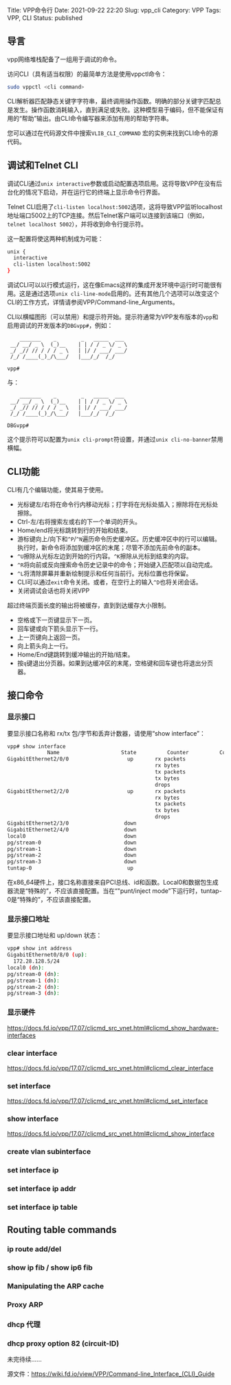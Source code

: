 Title: VPP命令行
Date: 2021-09-22 22:20
Slug: vpp_cli
Category: VPP
Tags: VPP, CLI
Status: published


## 导言

vpp网络堆栈配备了一组用于调试的命令。

访问CLI（具有适当权限）的最简单方法是使用vppctl命令：

```bash
sudo vppctl <cli command>
```

CLI解析器匹配静态关键字字符串，最终调用操作函数。明确的部分关键字匹配总是发生。操作函数消耗输入，直到满足或失败。这种模型易于编码，但不能保证有用的“帮助”输出。由CLI命令编写器来添加有用的帮助字符串。

您可以通过在代码源文件中搜索`VLIB_CLI_COMMAND` 宏的实例来找到CLI命令的源代码。


## 调试和Telnet CLI

调试CLI通过`unix interactive`参数或启动配置选项启用。这将导致VPP在没有后台化的情况下启动，并在运行它的终端上显示命令行界面。

Telnet CLI启用了`cli-listen localhost:5002`选项，这将导致VPP监听localhost地址端口5002上的TCP连接。然后Telnet客户端可以连接到该端口（例如，`telnet localhost 5002`），并将收到命令行提示符。

这一配置将使这两种机制成为可能：

```bash
unix {
  interactive
  cli-listen localhost:5002
}
```

调试CLI可以以行模式运行，这在像Emacs这样的集成开发环境中运行时可能很有用。这是通过选项`unix cli-line-mode`启用的。还有其他几个选项可以改变这个CLI的工作方式，详情请参阅VPP/Command-line_Arguments。

CLI以横幅图形（可以禁用）和提示符开始。提示符通常为VPP发布版本的`vpp`和启用调试的开发版本的`DBGvpp#`，例如：

```text
    _______    _        _   _____  ___ 
 __/ __/ _ \  (_)__    | | / / _ \/ _ \
 _/ _// // / / / _ \   | |/ / ___/ ___/
 /_/ /____(_)_/\___/   |___/_/  /_/    

vpp# 
```

与：

```text
    _______    _        _   _____  ___ 
 __/ __/ _ \  (_)__    | | / / _ \/ _ \
 _/ _// // / / / _ \   | |/ / ___/ ___/
 /_/ /____(_)_/\___/   |___/_/  /_/    

DBGvpp# 
```

这个提示符可以配置为`unix cli-prompt`符设置，并通过`unix cli-no-banner`禁用横幅。

## CLI功能

CLI有几个编辑功能，使其易于使用。

- 光标键左/右将在命令行内移动光标；打字将在光标处插入；擦除将在光标处擦除。
- Ctrl-左/右将搜索左或右的下一个单词的开头。
- Home/end将光标跳转到行的开始和结束。
- 游标键向上/向下和`^P`/`^N`遍历命令历史缓冲区。历史缓冲区中的行可以编辑。执行时，新命令将添加到缓冲区的末尾；尽管不添加先前命令的副本。
- `^U`擦除从光标左边到开始的行内容。`^K`擦除从光标到结束的内容。
- `^R`将向前或反向搜索命令历史记录中的命令；开始键入匹配项以自动完成。
- `^L`将清除屏幕并重新绘制提示和任何当前行。光标位置也将保留。
- CLI可以通过`exit`命令关闭。或者，在空行上的输入`^D`也将关闭会话。
- 关闭调试会话也将关闭VPP

超过终端页面长度的输出将被缓存，直到到达缓存大小限制。

- 空格或下一页键显示下一页。
- 回车键或向下箭头显示下一行。
- 上一页键向上返回一页。
- 向上箭头向上一行。
- Home/End键跳转到缓冲输出的开始/结束。
- 按`q`键退出分页器。如果到达缓冲区的末尾，空格键和回车键也将退出分页器。

## 接口命令

### 显示接口

要显示接口名称和 rx/tx 包/字节和丢弃计数器，请使用“show interface”：

```bash
vpp# show interface
             Name                    State          Counter          Count     
GigabitEthernet2/0/0                   up       rx packets                  1801
                                                rx bytes                  179560
                                                tx packets                   343
                                                tx bytes                   88050
                                                drops                       1459
GigabitEthernet2/2/0                   up       rx packets                  7875
                                                rx bytes                  740694
                                                tx packets                   228
                                                tx bytes                   78888
                                                drops                       7647
GigabitEthernet2/3/0                  down      
GigabitEthernet2/4/0                  down      
local0                                down      
pg/stream-0                           down      
pg/stream-1                           down      
pg/stream-2                           down      
pg/stream-3                           down      
tuntap-0                               up
```

在x86_64硬件上，接口名称直接来自PCI总线、id和函数。Local0和数据包生成器流是“特殊的”，不应该直接配置。当在“"punt/inject mode”下运行时，tuntap-0是“特殊的”，不应该直接配置。

### 显示接口地址

要显示接口地址和 up/down 状态：

```bash
vpp# show int address
GigabitEthernet0/8/0 (up):
  172.28.128.5/24
local0 (dn):
pg/stream-0 (dn):
pg/stream-1 (dn):
pg/stream-2 (dn):
pg/stream-3 (dn):
```

### 显示硬件

https://docs.fd.io/vpp/17.07/clicmd_src_vnet.html#clicmd_show_hardware-interfaces

### clear interface

https://docs.fd.io/vpp/17.07/clicmd_src_vnet.html#clicmd_clear_interface


### set interface

https://docs.fd.io/vpp/17.07/clicmd_src_vnet.html#clicmd_set_interface

### show interface

https://docs.fd.io/vpp/17.07/clicmd_src_vnet.html#clicmd_show_interface

### create vlan subinterface

### set interface ip

### set interface ip addr

### set interface ip table

## Routing table commands

### ip route add/del

### show ip fib / show ip6 fib

### Manipulating the ARP cache

### Proxy ARP

### dhcp 代理

### dhcp proxy option 82 (circuit-ID)

未完待续......


源文件：https://wiki.fd.io/view/VPP/Command-line_Interface_(CLI)_Guide